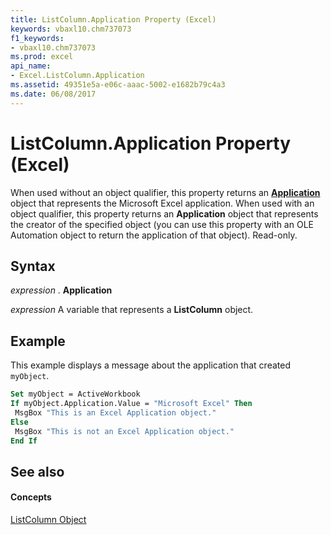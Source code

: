```yaml
---
title: ListColumn.Application Property (Excel)
keywords: vbaxl10.chm737073
f1_keywords:
- vbaxl10.chm737073
ms.prod: excel
api_name:
- Excel.ListColumn.Application
ms.assetid: 49351e5a-e06c-aaac-5002-e1682b79c4a3
ms.date: 06/08/2017
---
```



# ListColumn.Application Property (Excel)

When used without an object qualifier, this property returns an  **[Application](Excel.Application(objec).md)** object that represents the Microsoft Excel application. When used with an object qualifier, this property returns an **Application** object that represents the creator of the specified object (you can use this property with an OLE Automation object to return the application of that object). Read-only.


## Syntax

 _expression_ . **Application**

 _expression_ A variable that represents a **ListColumn** object.


## Example

This example displays a message about the application that created  `myObject`.


```vb
Set myObject = ActiveWorkbook 
If myObject.Application.Value = "Microsoft Excel" Then 
 MsgBox "This is an Excel Application object." 
Else 
 MsgBox "This is not an Excel Application object." 
End If
```


## See also


#### Concepts


[ListColumn Object](Excel.ListColumn.md)

